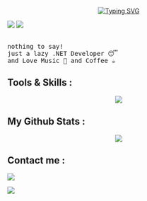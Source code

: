 <p align="center">
    <a href="https://git.io/typing-svg"><img src="https://readme-typing-svg.demolab.com?font=Comic&weight=800&pause=1000&size=33&color=cb681b&width=370&height=100&lines=Hey, I'm+Mehdi." alt="Typing SVG" /></a>
</p>
    
<p align="left">
  <img src="https://img.shields.io/badge/Focus-Backend%20Development-fabd2e" />
  <img src="https://img.shields.io/badge/Working_on-.NET-fabd2e"
</p>

<br>
<br>

<pre>
nothing to say!
just a lazy .NET Developer 😴
and Love Music 🎵 and Coffee ☕
</pre>

<h2>Tools & Skills : </h2>
<p align="center">
  <a href="https://skillicons.dev">
    <img src="https://skillicons.dev/icons?i=windows,visualstudio,dotnet,cs,github,git,neovim,vscode,html" />
  </a>
</p>


<h2 align="left">My Github Stats : </h2>
<p align="center">
<img align="center" src="https://github-readme-streak-stats.herokuapp.com/?user=wukalt&theme=gruvbox-duo">
</p>

<h2>Contact me :</h2>

<a href="https://github.com/wukalt" target="_blank"><img src="https://img.shields.io/badge/Github-wukalt-green?style=for-the-badge&logo=github"></a>

<a href="mailto:tty.mohseni@gmail.com" target="_blank"><img src="https://img.shields.io/badge/Email-tty.mohseni@gmail.com-teal?style=for-the-badge&logo=gmail"></a>
